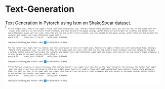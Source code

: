 # Text-Generation
Text Generation in Pytorch using lstm on ShakeSpear dataset.
![result](https://github.com/GadirajuSanjayvarma/Text-Generation/blob/main/Screenshot%20(12).png)
